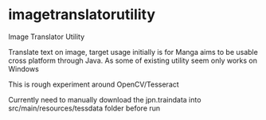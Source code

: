 # imagetranslatorutility
Image Translator Utility

Translate text on image, target usage initially is for Manga aims to be usable cross platform through Java. As some of existing utility seem only works on Windows

This is rough experiment around OpenCV/Tesseract

Currently need to manually download the jpn.traindata into src/main/resources/tessdata folder before run